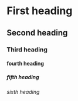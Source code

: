 # First heading
## Second heading 
### Third heading 
#### fourth heading
##### fifth heading 
###### sixth heading 
